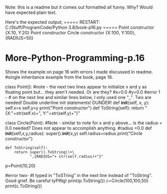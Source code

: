 Note: this is a readme but it comes out formatted all funny. Why?  Would have expected plain text.

Here's the expected output;
===== RESTART: C:/Stuff/ProgramCode/Python 3.8/book-p16.py =====
Point constructor
{X:10, Y:20}
Point constructor
Circle constructor
{X:100, Y:100},{RADIUS=50}


# More-Python-Programming-p.16
Shows the example on page 16 with errors I made discussed in readme.
#single inheritance example from the book,  page 16.

class Point():
    #note - the next two lines appear to initialize x and y as floating point but... they aren't needed.  Or are they?
    #x=0.0
    #y=0.0
    #error 1 -
    # on the next line and similar lines below, I only used one "_".  Two are needed!  Double underline init statements! DUNDER!
    def __init__(self, x, y):
        self.x=x
        self.y=y
        print("Point constructor")
    def ToString(self):
        return "{X:"+str(self.x)+", Y:"+str(self.y)+"}"

class Circle(Point):
    #Note - similar to note for x and y above... is the radius = 0.0 needed?  Does not appear to accomplish anything.
    #radius =0.0
    def __init__(self,x,y,radius):
        super().__init__(x,y)
        self.radius=radius
        print("Circle constructor")

    def ToString(self):
        return super().ToString()+\
               ",{RADIUS="+ str(self.radius)+"}"
p=Point(10,20)

#error two-
#I typed in "ToSTring" in the next line instead of "ToString".  Good grief.  Be careful tyPINg!
print(p.ToString())
c=Circle(100,100,50)
print(c.ToString())
